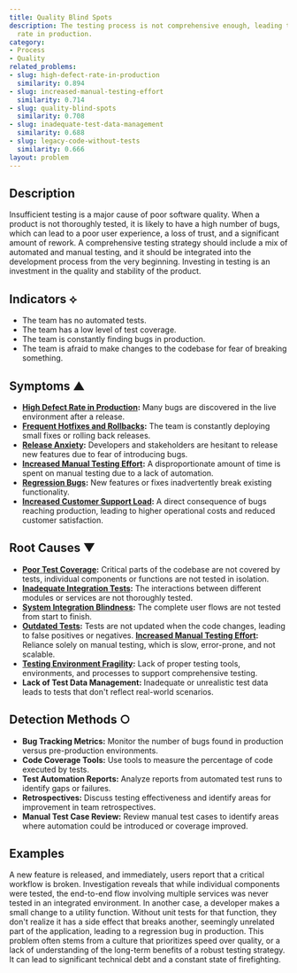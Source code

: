 ```yaml
---
title: Quality Blind Spots
description: The testing process is not comprehensive enough, leading to a high defect
  rate in production.
category:
- Process
- Quality
related_problems:
- slug: high-defect-rate-in-production
  similarity: 0.894
- slug: increased-manual-testing-effort
  similarity: 0.714
- slug: quality-blind-spots
  similarity: 0.708
- slug: inadequate-test-data-management
  similarity: 0.688
- slug: legacy-code-without-tests
  similarity: 0.666
layout: problem
---
```


## Description
Insufficient testing is a major cause of poor software quality. When a product is not thoroughly tested, it is likely to have a high number of bugs, which can lead to a poor user experience, a loss of trust, and a significant amount of rework. A comprehensive testing strategy should include a mix of automated and manual testing, and it should be integrated into the development process from the very beginning. Investing in testing is an investment in the quality and stability of the product.

## Indicators ⟡
- The team has no automated tests.
- The team has a low level of test coverage.
- The team is constantly finding bugs in production.
- The team is afraid to make changes to the codebase for fear of breaking something.

## Symptoms ▲

- **[High Defect Rate in Production](high-defect-rate-in-production.md):** Many bugs are discovered in the live environment after a release.
- **[Frequent Hotfixes and Rollbacks](frequent-hotfixes-and-rollbacks.md):** The team is constantly deploying small fixes or rolling back releases.
- **[Release Anxiety](release-anxiety.md):** Developers and stakeholders are hesitant to release new features due to fear of introducing bugs.
- **[Increased Manual Testing Effort](increased-manual-testing-effort.md):** A disproportionate amount of time is spent on manual testing due to a lack of automation.
- **[Regression Bugs](regression-bugs.md):** New features or fixes inadvertently break existing functionality.
- **[Increased Customer Support Load](increased-customer-support-load.md):** A direct consequence of bugs reaching production, leading to higher operational costs and reduced customer satisfaction.

## Root Causes ▼

- **[Poor Test Coverage](poor-test-coverage.md):** Critical parts of the codebase are not covered by tests, individual components or functions are not tested in isolation.
- **[Inadequate Integration Tests](inadequate-integration-tests.md):** The interactions between different modules or services are not thoroughly tested.
- **[System Integration Blindness](system-integration-blindness.md):** The complete user flows are not tested from start to finish.
- **[Outdated Tests](outdated-tests.md):** Tests are not updated when the code changes, leading to false positives or negatives.
**[Increased Manual Testing Effort](increased-manual-testing-effort.md):** Reliance solely on manual testing, which is slow, error-prone, and not scalable.
- **[Testing Environment Fragility](testing-environment-fragility.md):** Lack of proper testing tools, environments, and processes to support comprehensive testing.
- **Lack of Test Data Management:** Inadequate or unrealistic test data leads to tests that don't reflect real-world scenarios.

## Detection Methods ○

- **Bug Tracking Metrics:** Monitor the number of bugs found in production versus pre-production environments.
- **Code Coverage Tools:** Use tools to measure the percentage of code executed by tests.
- **Test Automation Reports:** Analyze reports from automated test runs to identify gaps or failures.
- **Retrospectives:** Discuss testing effectiveness and identify areas for improvement in team retrospectives.
- **Manual Test Case Review:** Review manual test cases to identify areas where automation could be introduced or coverage improved.

## Examples
A new feature is released, and immediately, users report that a critical workflow is broken. Investigation reveals that while individual components were tested, the end-to-end flow involving multiple services was never tested in an integrated environment. In another case, a developer makes a small change to a utility function. Without unit tests for that function, they don't realize it has a side effect that breaks another, seemingly unrelated part of the application, leading to a regression bug in production. This problem often stems from a culture that prioritizes speed over quality, or a lack of understanding of the long-term benefits of a robust testing strategy. It can lead to significant technical debt and a constant state of firefighting.